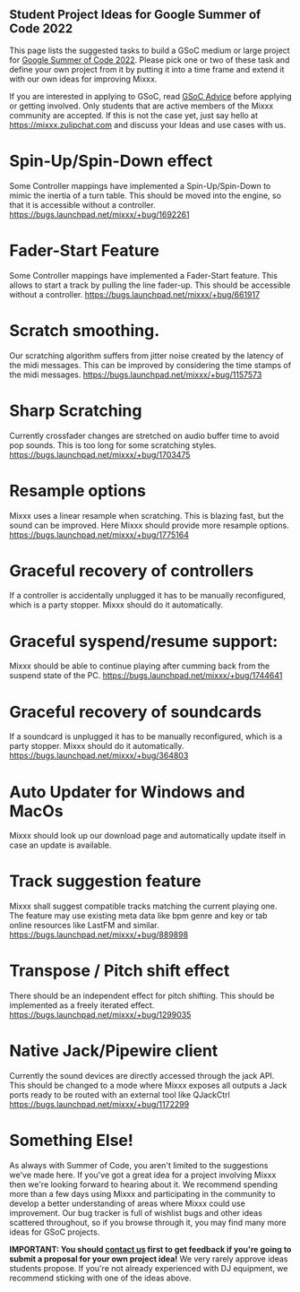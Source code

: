 ## Student Project Ideas for Google Summer of Code 2022

This page lists the suggested tasks to build a GSoC medium or large project for [Google Summer of Code 2022](https://summerofcode.withgoogle.com/). Please pick one or two of these task and define your own project from it by putting it into a time frame and extend it with our own ideas for improving Mixxx. 

If you are interested in applying to GSoC, read [GSoC Advice](gsocadvice)
before applying or getting involved. Only students that are active members
of the Mixxx community are accepted. If this is not the case yet, just
say hello at <https://mixxx.zulipchat.com> and discuss your Ideas and
use cases with us.

# Spin-Up/Spin-Down effect 

Some Controller mappings have implemented a Spin-Up/Spin-Down to mimic the inertia of a turn table. 
This should be moved into the engine, so that it is accessible without a controller. https://bugs.launchpad.net/mixxx/+bug/1692261

# Fader-Start Feature

Some Controller mappings have implemented a Fader-Start feature. This allows to start a track by pulling the line fader-up.
This should be accessible without a controller.  https://bugs.launchpad.net/mixxx/+bug/661917
 
# Scratch smoothing.

Our scratching algorithm suffers from jitter noise created by the latency of the midi messages. 
This can be improved by considering the time stamps of the midi messages. https://bugs.launchpad.net/mixxx/+bug/1157573

# Sharp Scratching

Currently crossfader changes are stretched on audio buffer time to avoid pop sounds. 
This is too long for some scratching styles. https://bugs.launchpad.net/mixxx/+bug/1703475

# Resample options

Mixxx uses a linear resample when scratching. This is blazing fast, but the sound can be improved. 
Here Mixxx should provide more resample options. https://bugs.launchpad.net/mixxx/+bug/1775164

# Graceful recovery of controllers

If a controller is accidentally unplugged it has to be manually reconfigured, which is a party stopper. 
Mixxx should do it automatically.

# Graceful syspend/resume support: 

Mixxx should be able to continue playing after cumming back from the suspend state of the PC. 
https://bugs.launchpad.net/mixxx/+bug/1744641

# Graceful recovery of soundcards

If a soundcard is unplugged it has to be manually reconfigured, which is a party stopper. 
Mixxx should do it automatically. https://bugs.launchpad.net/mixxx/+bug/364803

# Auto Updater for Windows and MacOs

Mixxx should look up our download page and automatically update itself in case an update is available.

# Track suggestion feature

Mixxx shall suggest compatible tracks matching the current playing one. The feature may use existing meta data like bpm genre and key or tab online resources like LastFM and similar. https://bugs.launchpad.net/mixxx/+bug/889898

# Transpose / Pitch shift effect

There should be an independent effect for pitch shifting. This should be implemented as a freely iterated effect. https://bugs.launchpad.net/mixxx/+bug/1299035  

# Native Jack/Pipewire client

Currently the sound devices are directly accessed through the jack API. This should be changed to a mode where Mixxx exposes all outputs a Jack ports ready to be routed with an external tool like QJackCtrl
https://bugs.launchpad.net/mixxx/+bug/1172299  



# Something Else\!

As always with Summer of Code, you aren't limited to the suggestions
we've made here. If you've got a great idea for a project involving
Mixxx then we're looking forward to hearing about it. We recommend
spending more than a few days using Mixxx and participating in the
community to develop a better understanding of areas where Mixxx could
use improvement. Our bug tracker is full of wishlist bugs and other
ideas scattered throughout, so if you browse through it, you may find
many more ideas for GSoC projects.

**IMPORTANT: You should [contact us](gsocadvice) first to get feedback
if you're going to submit a proposal for your own project idea\!** We
very rarely approve ideas students propose. If you're not already
experienced with DJ equipment, we recommend sticking with one of the
ideas above.
